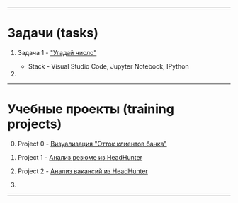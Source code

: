 
---

# Задачи (tasks)

1. Задача 1 - ["Угадай число"]()
  
    * Stack - Visual Studio Code, Jupyter Notebook, IPython

2. 

    

---

# Учебные проекты (training projects)

  0. Project 0 - [Визуализация "Отток клиентов банка" ]()
            
  1. Project 1 - [Анализ резюме из HeadHunter]()
          
  2. Project 2 - [Анализ вакансий из HeadHunter](https://github.com/211604270720/Project_Skillfactory/blob/master/project_2/Project-2.ipynb)
         
  3.
---